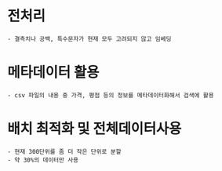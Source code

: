 # 전처리
    - 결측치나 공백, 특수문자가 현재 모두 고려되지 않고 임베딩
# 메타데이터 활용
    - csv 파일의 내용 중 가격, 평점 등의 정보를 메타데이터화해서 검색에 활용
# 배치 최적화 및 전체데이터사용
    - 현재 300단위를 좀 더 작은 단위로 분할
    - 약 30%의 데이터만 사용